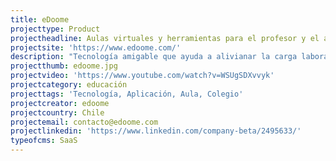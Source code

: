 ```yaml
---
title: eDoome
projecttype: Product
projectheadline: Aulas virtuales y herramientas para el profesor y el aula
projectsite: 'https://www.edoome.com/'
description: "Tecnología amigable que ayuda a alivianar la carga laboral del profesor\n\nQueremos hacer tu vida más fácil y para ello te ofrecemos herramientas gratuitas tales como compartir documentos y recibir entregas de tareas, que ya ahorran tiempo semanalmente a un 85% de nuestros profesores. ¡A un tercio de ellos 2 horas o más!\n\n## Facilidad de uso y adopción\n\nNos esforzamos en entregarte un servicio amigable y simple de adoptar en tu forma de enseñar y para estar en comunicación con tus estudiantes. Aprende más sobre Edoome consultando:\_\\\n\\\nNuestros\_[Videos Tutoriales](https://www.youtube.com/playlist?list=PLmxHFF2nWou_b6TB81QRwv2UvuEBP3GAM)\_y nuestras\_[Guías Paso a Paso](http://blog.edoome.com/es/guias_paso_por_paso/)"
projectthumb: edoome.jpg
projectvideo: 'https://www.youtube.com/watch?v=WSUgSDXvvyk'
projectcategory: educación
projecttags: 'Tecnología, Aplicación, Aula, Colegio'
projectcreator: edoome
projectcountry: Chile
projectemail: contacto@edoome.com
projectlinkedin: 'https://www.linkedin.com/company-beta/2495633/'
typeofcms: SaaS
---
```



